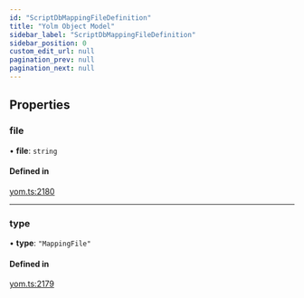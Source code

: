 ```yaml
---
id: "ScriptDbMappingFileDefinition"
title: "Yolm Object Model"
sidebar_label: "ScriptDbMappingFileDefinition"
sidebar_position: 0
custom_edit_url: null
pagination_prev: null
pagination_next: null
---
```


## Properties

### file

• **file**: `string`

#### Defined in

[yom.ts:2180](https://github.com/yolmio/boost/blob/964b449/src/yom.ts#L2180)

___

### type

• **type**: ``"MappingFile"``

#### Defined in

[yom.ts:2179](https://github.com/yolmio/boost/blob/964b449/src/yom.ts#L2179)

